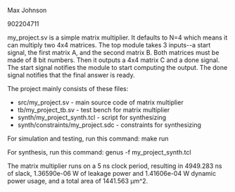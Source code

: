 Max Johnson

902204711

my_project.sv is a simple matrix multiplier. It defaults to N=4 which means it can multiply two 4x4 matrices. The top module takes 3 inputs--a start signal, the first matrix A, and the second matrix B. Both matrices must be made of 8 bit numbers. Then it outputs a 4x4 matrix C and a done signal. The start signal notifies the module to start computing the output. The done signal notifies that the final answer is ready.


The project mainly consists of these files: 
- src/my_project.sv - main source code of matrix multiplier
- tb/my_project_tb.sv - test bench for matrix multiplier
- synth/my_project_synth.tcl - script for synthesizing
- synth/constraints/my_project.sdc - constraints for synthesizing

For simulation and testing, run this command: make run

For synthesis, run this command: genus -f my_project_synth.tcl

The matrix multiplier runs on a 5 ns clock period, resulting in 4949.283 ns of slack, 1.36590e-06 W of leakage power and 1.41606e-04 W dynamic power usage, and a total area of 1441.563 μm^2.